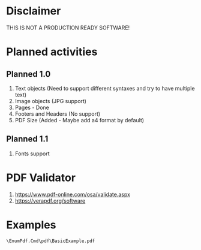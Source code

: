 # Disclaimer

THIS IS NOT A PRODUCTION READY SOFTWARE!

# Planned activities

## Planned 1.0
1. Text objects (Need to support different syntaxes and try to have multiple text)
2. Image objects (JPG support)
3. Pages - Done
4. Footers and Headers (No support)
5. PDF Size (Added - Maybe add a4 format by default)

## Planned 1.1
1. Fonts support

# PDF Validator
1. https://www.pdf-online.com/osa/validate.aspx 
2. https://verapdf.org/software

# Examples
`\EnumPdf.Cmd\pdf\BasicExample.pdf`
